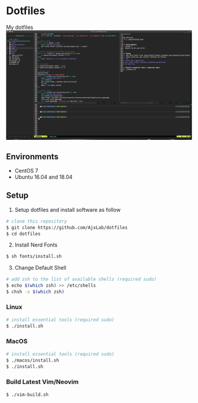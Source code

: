Dotfiles
========

My dotfiles
![](./img/terminal.png)


## Environments
- CentOS 7
- Ubuntu 16.04 and 18.04


## Setup
1. Setup dotfiles and install software as follow
```sh
# clone this repository
$ git clone https://github.com/AjxLab/dotfiles
$ cd dotfiles
```
2. Install Nerd Fonts
```sh
$ sh fonts/install.sh
```
3. Change Default Shell
```sh
# add zsh to the list of available shells (required sudo)
$ echo $(which zsh) >> /etc/shells
$ chsh -s $(which zsh)
```
### Linux
```sh
# install essential tools (required sudo)
$ ./install.sh
```
### MacOS
```sh
# install essential tools (required sudo)
$ ./macos/install.sh
$ ./install.sh
```
### Build Latest Vim/Neovim
```sh
$ ./vim-build.sh
```
